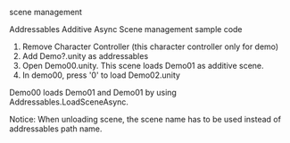 scene management

Addressables Additive Async Scene management sample code


1. Remove Character Controller (this character controller only for demo)
2. Add Demo?.unity as addressables
3. Open Demo00.unity.
   This scene loads Demo01 as additive scene.
4. In demo00, press '0' to load Demo02.unity

Demo00 loads Demo01 and Demo01 by using Addressables.LoadSceneAsync.

Notice:
When unloading scene, the scene name has to be used instead of addressables path name.



